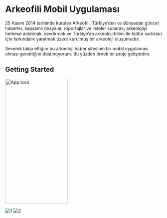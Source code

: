 # Arkeofili Mobil Uygulaması

  25 Kasım 2014 tarihinde kurulan Arkeofili, Türkiye’den ve dünyadan güncel haberler, kapsamlı dosyalar, röportajlar ve listeler sunarak; arkeolojiyi herkese anlatmak, sevdirmek ve Türkiye’de arkeoloji bilimi ile kültür varlıkları için farkındalık yaratmak üzere kurulmuş bir arkeoloji oluşumudur. 

  Severek takip ettiğim bu arkeoloji haber sitesinin bir mobil uygulaması olması gerektiğini düşünüyorum. Bu yüzden örnek bir proje geliştirdim.

## Getting Started


<img src="tobeto_mobil/assets/readme/login.gif" alt="App Icon" width="200" height="400">

![1](https://github.com/zehraCoskun/arkeofili_mobile/assets/110024096/9c76ba2a-7b75-47af-aacc-8dcd675ecc43)
![2](https://github.com/zehraCoskun/arkeofili_mobile/assets/110024096/c4bc46f1-c083-4225-9537-f6ccef16bc7d)
